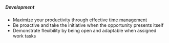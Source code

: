 ##### Development

* Maximize your productivity through effective [time management](/handbook/engineering/devops/dev/create/engineers/books/#time-management)
* Be proactive and take the initiative when the opportunity presents itself
* Demonstrate flexibility by being open and adaptable when assigned work tasks
